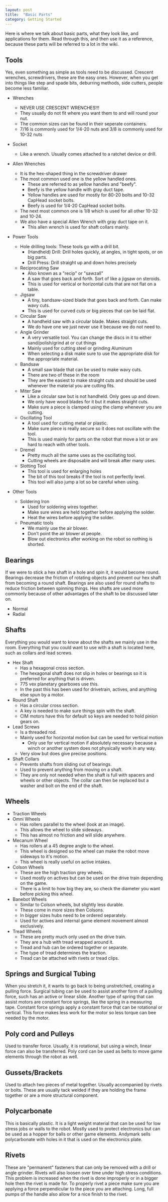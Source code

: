 ```yaml
---
layout: post
title:  "Basic Parts"
category: Getting Started
---
```

Here is where we talk about basic parts, what they look like, and applications for them. Read through this, and then use it as a reference, because these parts will be referred to a lot in the wiki.

## Tools
Yes, even something as simple as tools need to be discussed. Crescent wrenches, screwdrivers, these are the easy ones. However, when you get into things like step and spade bits, deburring methods, side cutters, people become less familiar.
* Wrenches
    * NEVER USE CRESCENT WRENCHES!!!
    * They usually do not fit where you want them to and will round your nut.
    * The common sizes can be found in their seperate containers. 
    * 7/16 is commonly used for 1/4-20 nuts and 3/8 is commonly used for 10-32 nuts
* Socket
    * Like a wrench. Usually comes attached to a ratchet device or drill.
* Allen Wrenches 
    * It is the hex-shaped thing in the screwdriver drawer
    * The most common used one is the yellow handled ones. 
        * These are referred to as yellow handles and "beefy".
        * Beefy is the yellow handle with gray duct tape.
        * Yellow handles are used for mostly for 80-20 bolts and 10-32 CapHead socket bolts. 
        * Beefy is used for 1/4-20 CapHead socket bolts.
    * The next most common one is 1/8 which is used for all other 10-32 and 10-24.
    * We also have a special Allen Wrench with gray duct tape on it. 
        * This allen wrench is used for shaft collars mainly.

* Power Tools
    * Hole drilling tools: These tools go with a drill bit.
      * (Handheld) Drill: Drill holes quickly, at angles, in tight spots, or on big parts.
      * Drill Press: Drill straight up and down holes precisely
    * Reciprocating Saw 
      * Also known as a "recip" or "sawzall"
      * A saw that goes back and forth. Sort of like a jigsaw on steroids.
      * This is used for vertical or horizontal cuts that are not flat on a table.
    * Jigsaw
      * A tiny, bandsaw-sized blade that goes back and forth. Can make wavy cuts.
      * This is used for curved cuts or big pieces that can be laid flat. 
    * Circular Saw
      * A handheld saw with a circular blade. Makes straight cuts.
      * We do have one we just never use it because we do not need to. 
    * Angle Grinder
      * A very versatile tool. You can change the discs in it to either sand/polish/grind at or cut things
      * Mainly used for cutting steel or grinding Aluminum
      * When selecting a disk make sure to use the appropriate disk for the appropriate material.
    * Bandsaw
      * A small saw blade that can be used to make wavy cuts.
      * There are two of these in the room
      * They are the easiest to make straight cuts and should be used whenever the material you are cutting fits. 
    * Miter Saw
      * Like a circular saw but is not handheld. Only goes up and down.
      * We only have wood blades for it but it makes straight cuts.
      * Make sure a piece is clamped using the clamp whenever you are cutting.
    * Oscillating Tool
      * A tool used for cutting metal or plastic.
      * Make sure piece is really secure so it does not oscillate with the tool.
      * This is used mainly for parts on the robot that move a lot or are hard to reach with other tools. 
    * Dremel
      * Pretty much all the same uses as the oscillating tool.
      * Cutting wheels are disposable and will break after many uses. 
    * Slotting Tool
      * This tool is used for enlarging holes
      * The bit of this tool breaks if the tool is not perfectly level.
      * This tool will also jump a lot so be careful when using. 
* Other Tools
    * Soldering Iron
        * Used for soldering wires together.
        * Make sure wires are held together before applying the solder.
        * Heat the wires before applying the solder. 
    * Pneumatic tools
        * We mainly use the air blower.
        * Don't point the air blower at people.
        * Blow out electronics after working on the robot so nothing is shorted. 

## Bearings
If we were to stick a hex shaft in a hole and spin it, it would become round. Bearings decrease the friction of rotating objects and prevent our hex shaft from becoming a round shaft. Bearings are also used for round shafts to reduce friction between spinning things. Hex shafts are used more commonly because of other advantages of the shaft to be discussed later on. 
* Normal
* Radial

## Shafts
Everything you would want to know about the shafts we mainly use in the room. Everything that you could want to use with a shaft is located here, such as collars and lead screws.
* Hex Shaft
    * Has a hexagonal cross section.
    * The hexagonal shaft does not slip in holes or bearings so it is preferred for anything that is driven. 
    * 775 vex planetary gearboxes use this.
    * In the past this has been used for drivetrain, actives, and anything else spun by a motor.
* Round Shaft
    * Has a circular cross section.
    * A key is needed to make sure things spin with the shaft.
    * CIM motors have this for default so keys are needed to hold pinion gears on. 
* Lead Screws
    * Is a threaded rod.
    * Mainly used for horizontal motion but can be used for vertical motion
        * Only use for vertical motion if absolutely necessary because a winch or another system does not physically work in any way. 
    * Very slow but does give precise positions.
* Shaft Collars
    * Prevents shafts from sliding out of bearings.
    * Used to prevent anything from moving on a shaft.
    * They are only not needed when the shaft is full with spacers and wheels or other objects. The collar can then be replaced but a washer and bolt on the end of the shaft.

## Wheels
* Traction Wheels
* Omni Wheels
    * Has rollers parallel to the wheel (look at an image).
    * This allows the wheel to slide sideways.
    * This has almost no friction and will slide anywhere. 
* Mecanum Wheel
    * Has rollers at a 45 degree angle to the wheel.
    * This wheel is designed so the wheel can make the robot move sideways to it's motion. 
    * This wheel is really useful on active intakes.
* Colson Wheels
    * These are the high traction grey wheels.
    * Used mostly on actives but can be used on the drive train depending on the game.
    * There is a limit to how big they are, so check the diameter you want before picking this wheel.
* Banebot Wheels
    * Similar to Colson wheels, but slightly less durable. 
    * These come in more sizes then Colsons. 
    * In bigger sizes hubs need to be ordered separately.
    * Used for actives and internal game element movement almost exclusively.
* Tread Wheels
    * These are pretty much only used on the drive train.
    * They are a hub with tread wrapped around it.
    * Tread and hub can be ordered together or separate. 
    * The type of tread determines the traction.
    * Tread can be attached with rivets or tread clips.
    

## Springs and Surgical Tubing
When you stretch it, it wants to go back to being unstretched, creating a pulling force. Surgical tubing can be used to assist another form of a pulling force, such has an active or linear slide. Another type of spring that can assist motors are constant force springs, like the spring in a measuring tape. Constant force springs apply a constant force that can be rotational or vertical. This force makes less work for the motor so less torque can bee needed by the motor. 

## Poly cord and Pulleys
Used to transfer force. Usually, it is rotational, but using a winch, linear force can also be transferred. Poly cord can be used as belts to move game elements through the robot as well. 

## Gussets/Brackets
Used to attach two pieces of metal together. Usually accompanied by rivets or bolts. These are usually tack welded if they are holding the frame together or are a more structural component. 

## Polycarbonate
This is basically plastic. It is a light weight material that can be used for low stress jobs or walls to the robot. Mostly used to protect electronics but can be used as a hopper for balls or other game elements. Andymark sells polycarbonate with holes in it that is used on the electronics plate. 

## Rivets
These are "permanent" fasteners that can only be removed with a drill or angle grinder. Rivets will also loosen over time under high stress conditions. This problem is increased when the rivet is done improperly or in a bigger hole then the rivet is made for. To properly rivet a piece make sure you are applying a force perpendicular to the piece you are attaching. Long, full pumps of the handle also allow for a nice finish to the rivet. 




